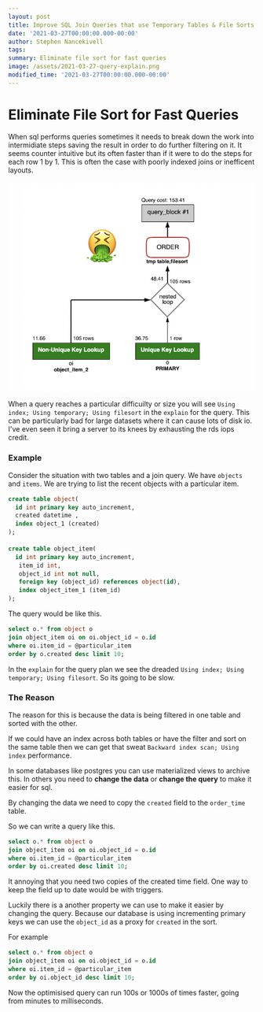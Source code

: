 ```yaml
---
layout: post
title: Improve SQL Join Queries that use Temporary Tables & File Sorts
date: '2021-03-27T00:00:00.000-00:00'
author: Stephen Nancekivell
tags:
summary: Eliminate file sort for fast queries
image: /assets/2021-03-27-query-explain.png
modified_time: '2021-03-27T00:00:00.000-00:00'
---
```


# Eliminate File Sort for Fast Queries

When sql performs queries sometimes it needs to break down the work into intermidiate steps saving the result in order to do further filtering on it. It seems counter intuitive but its often faster than if it were to do the steps for each row 1 by 1. This is often the case with poorly indexed joins or inefficent layouts.

![query-explain](/assets/2021-03-27-query-explain.png)


When a query reaches a particular difficuilty or size you will see `Using index; Using temporary; Using filesort` in the `explain` for the query. This can be particularly bad for large datasets where it can cause lots of disk io. I've even seen it bring a server to its knees by exhausting the rds iops credit. 


### Example
Consider the situation with two tables and a join query. We have `objects` and `items`. We are trying to list the recent objects with a particular item.

```sql
create table object(
  id int primary key auto_increment,  
  created datetime ,
  index object_1 (created)
);

create table object_item(
  id int primary key auto_increment,
   item_id int,
   object_id int not null,
   foreign key (object_id) references object(id),
   index object_item_1 (item_id)
);
```

The query would be like this.
```sql
select o.* from object o
join object_item oi on oi.object_id = o.id
where oi.item_id = @particular_item
order by o.created desc limit 10;
```

In the `explain` for the query plan we see the dreaded `Using index; Using temporary; Using filesort`. So its going to be slow.

### The Reason
The reason for this is because the data is being filtered in one table and sorted with the other.

If we could have an index across both tables or have the filter and sort on the same table then we can get that sweat `Backward index scan; Using index` performance. 

In some databases like postgres you can use materialized views to archive this. In others you need to **change the data** or **change the query** to make it easier for sql.

By changing the data we need to copy the `created` field to the `order_time` table.

So we can write a query like this.
```sql
select o.* from object o
join object_item oi on oi.object_id = o.id
where oi.item_id = @particular_item
order by oi.created desc limit 10;
```

It annoying that you need two copies of the created time field. One way to keep the field up to date would be with triggers.

Luckily there is a another property we can use to make it easier by changing the query. Because our database is using incrementing primary keys we can use the `object_id` as a proxy for `created` in the sort.

For example
```sql
select o.* from object o
join object_item oi on oi.object_id = o.id
where oi.item_id = @particular_item
order by oi.object_id desc limit 10;
```


Now the optimisised query can run 100s or 1000s of times faster, going from minutes to milliseconds.
